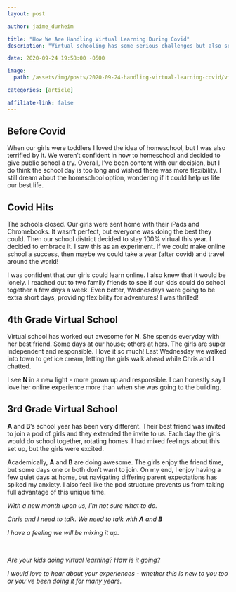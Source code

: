 ```yaml
---
layout: post

author: jaime_durheim

title: "How We Are Handling Virtual Learning During Covid"
description: "Virtual schooling has some serious challenges but also some opportunities."

date: 2020-09-24 19:58:00 -0500

image:
  path: /assets/img/posts/2020-09-24-handling-virtual-learning-covid/virtual-school.jpg

categories: [article]

affiliate-link: false
---
```


## Before Covid

When our girls were toddlers I loved the idea of homeschool, but I was also terrified by it. We weren’t confident in how to homeschool and decided to give public school a try. Overall, I’ve been content with our decision, but I do think the school day is too long and wished there was more flexibility. I still dream about the homeschool option, wondering if it could help us life our best life.

## Covid Hits

The schools closed. Our girls were sent home with their iPads and Chromebooks. It wasn’t perfect, but everyone was doing the best they could. Then our school district decided to stay 100% virtual this year. I decided to embrace it. I saw this as an experiment. If we could make online school a success, then maybe we could take a year (after covid) and travel around the world!

I was confident that our girls could learn online. I also knew that it would be lonely. I reached out to two family friends to see if our kids could do school together a few days a week. Even better, Wednesdays were going to be extra short days, providing flexibility for adventures! I was thrilled!

## 4th Grade Virtual School

Virtual school has worked out awesome for __N__. She spends everyday with her best friend. Some days at our house; others at hers. The girls are super independent and responsible. I love it so much!  Last Wednesday we walked into town to get ice cream, letting the girls walk ahead while Chris and I chatted.

I see __N__ in a new light - more grown up and responsible. I can honestly say I love her online experience more than when she was going to the building.

## 3rd Grade Virtual School

__A__ and __B__’s school year has been very different. Their best friend was invited to join a pod of girls and they extended the invite to us. Each day the girls would do school together, rotating homes. I had mixed feelings about this set up, but the girls were excited.

Academically, __A__ and __B__ are doing awesome. The girls enjoy the friend time, but some days one or both don’t want to join. On my end, I enjoy having a few quiet days at home, but navigating differing parent expectations has spiked my anxiety. I also feel like the pod structure prevents us from taking full advantage of this unique time.

_With a new month upon us, I’m not sure what to do._

_Chris and I need to talk. We need to talk with_ ___A___ _and_ ___B___

_I have a feeling we will be mixing it up._

<br>

_Are your kids doing virtual learning? How is it going?_

_I would love to hear about your experiences - whether this is new to you too or you’ve been doing it for many years._
